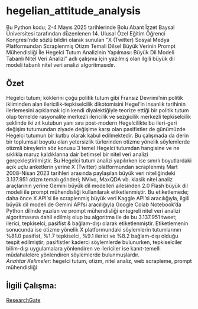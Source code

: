 # hegelian_attitude_analysis

Bu Python kodu; 2-4 Mayıs 2025 tarihlerinde Bolu Abant İzzet Baysal Üniversitesi tarafından düzenlenen 14. Ulusal Özel Eğitim Öğrenci Kongresi’nde sözlü bildiri olarak sunulan "X (Twitter) Sosyal Medya Platformundan Scraplenmiş Otizm Temali Dilsel Büyük Verinin Prompt Mühendisliği İle Hegelci Tutum Analizinin Yapılması: Büyük Dil Modeli Tabanlı Nitel Veri Analizi" adlı çalışma için yazılmış olan ilgili büyük dil modeli tabanlı nitel veri analizi algoritmasıdır. 

## Özet
Hegelci tutum; köklerini çoğu politik tutum gibi Fransız Devrimi’nin politik ikliminden alan ilericilik-tepkiselcilik dikotomisini Hegel’in insanlık tarihinin ilerlemesini açıklamak için kendi diyalektiğiyle teorize ettiği bir politik tutum olup temelde rasyonalite merkezli ilericilik ve sezgicilik merkezli tepkiselcilik şeklinde iki zıt kutubun yanı sıra post-modern Hegelcilikte bu ileri-geri değişim tutumundan ziyade değişime karşı olan pasifistler de günümüzde Hegelci tutumun bir kutbu olarak kabul edilmektedir. Bu çalışmada da derin bir toplumsal boyutu olan yetersizlik türlerinden otizme yönelik söylemlerde otizmli bireylerin söz konusu 3 temel Hegelci tutumdan hangisine ve ne sıklıkla maruz kaldıklarına dair betimsel bir nitel veri analizi gerçekleştirilmiştir. Bu Hegelci tutum analizi yapılırken ise sınırlı boyutlardaki açık uçlu anketlerin yerine X (Twitter) platformundan scraplenmiş Mart 2008-Nisan 2023 tarihleri arasında paylaşılan büyük veri niteliğindeki 3.137.951 otizm temalı gönderi; NVivo, MaxQDA vb. klasik nitel analiz araçlarının yerine Gemini büyük dil modelleri ailesinden 2.0 Flash büyük dil modeli ile prompt mühendisliği kullanılarak etiketlenmiştir. Bu etiketlemede; daha önce X API’si ile scraplenmiş büyük veri Kaggle API’si aracılığıyla, ilgili büyük dil modeli de Gemini API’si aracılığıyla Google Colab Notebook’da Python dilinde yazılan ve prompt mühendisliği entegreli nitel veri analizi algoritmasına dahil edilmiş olup bu algoritma ile de bu 3.137.951 tweet; ilerici, tepkiselci, pasifist & bağlam-dışı olarak etiketlenmiştir. Etiketlemenin sonucunda ise otizme yönelik X platformundaki söylemlerin tutumlarının %81.0 pasifist, %1.7 tepkiselci, %9.1 ilerici ve %8.2 bağlam-dışı olduğu tespit edilmiştir; pasifistler kaderci söylemlerde bulunurken, tepkiselciler bilim-dışı uygulamalara yönlendiren ve ilericiler ise kanıt-temelli müdahalelere yönlendiren söylemlerde bulunmuşlardır.  
*Anahtar Kelimeler*: hegelci tutum, otizm, nitel analiz, web scrapleme, prompt mühendisliği

## İlgili Çalışma: 
[ResearchGate](https://www.researchgate.net/publication/391209624_X_Twitter_Sosyal_Medya_Platformundan_Scraplenmis_Otizm_Temali_Dilsel_Buyuk_Verinin_Prompt_Muhendisligi_Ile_Hegelci_Tutum_Analizinin_Yapilmasi_Buyuk_Dil_Modeli_Tabanli_Nitel_Veri_Analizi)
